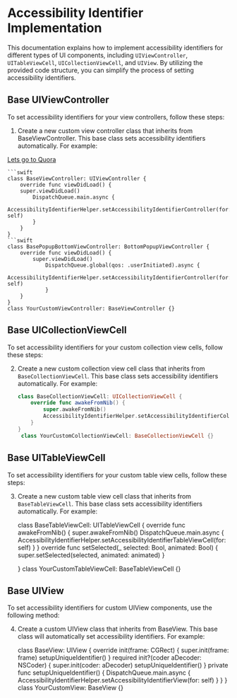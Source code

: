 # Accessibility Identifier Implementation

This documentation explains how to implement accessibility identifiers for different types of UI components, including `UIViewController`, `UITableViewCell`, `UICollectionViewCell`, and `UIView`. By utilizing the provided code structure, you can simplify the process of setting accessibility identifiers.


## Base UIViewController

To set accessibility identifiers for your view controllers, follow these steps:

1. Create a new custom view controller class that inherits from BaseViewController. This base class sets accessibility identifiers automatically. For example:

[Lets go to Quora](https://www.quora.com)

    ```swift
    class BaseViewController: UIViewController {
        override func viewDidLoad() {
        super.viewDidLoad()
            DispatchQueue.main.async {
                AccessibilityIdentifierHelper.setAccessibilityIdentifierController(for: self)
            }
        }
    }
    ```swift
    class BasePopupBottomViewController: BottomPopupViewController {
        override func viewDidLoad() {
            super.viewDidLoad()
                DispatchQueue.global(qos: .userInitiated).async {
                    AccessibilityIdentifierHelper.setAccessibilityIdentifierController(for: self)
                }
        }
    }
    class YourCustomViewController: BaseViewController {}
    
   
## Base UICollectionViewCell

To set accessibility identifiers for your custom collection view cells, follow these steps:

2. Create a new custom collection view cell class that inherits from `BaseCollectionViewCell`. This base class sets accessibility identifiers automatically. For example:

    ```swift
    class BaseCollectionViewCell: UICollectionViewCell {
        override func awakeFromNib() {
            super.awakeFromNib()
            AccessibilityIdentifierHelper.setAccessibilityIdentifierCollectionViewCell(for: self)
        }
    }
     class YourCustomCollectionViewCell: BaseCollectionViewCell {}
    

## Base UITableViewCell

To set accessibility identifiers for your custom table view cells, follow these steps:

3. Create a new custom table view cell class that inherits from `BaseTableViewCell`. This base class sets accessibility identifiers automatically. For example:

    class BaseTableViewCell: UITableViewCell {
        override func awakeFromNib() {
            super.awakeFromNib()
            DispatchQueue.main.async {
                AccessibilityIdentifierHelper.setAccessibilityIdentifierTableViewCell(for: self)
            }
        }
        override func setSelected(_ selected: Bool, animated: Bool) {
            super.setSelected(selected, animated: animated)
        }
    
    }
     class YourCustomTableViewCell: BaseTableViewCell {}
   
## Base UIView

To set accessibility identifiers for custom UIView components, use the following method:

4. Create a custom UIView class that inherits from BaseView. This base class will automatically set accessibility identifiers. For example:

    class BaseView: UIView {
        override init(frame: CGRect) {
            super.init(frame: frame)
            setupUniqueIdentifier()
        }
        required init?(coder aDecoder: NSCoder) {
            super.init(coder: aDecoder)
            setupUniqueIdentifier()
        }
        private func setupUniqueIdentifier() {
            DispatchQueue.main.async {
                AccessibilityIdentifierHelper.setAccessibilityIdentifierView(for: self)
            }
        }
    }
     class YourCustomView: BaseView {}
   
